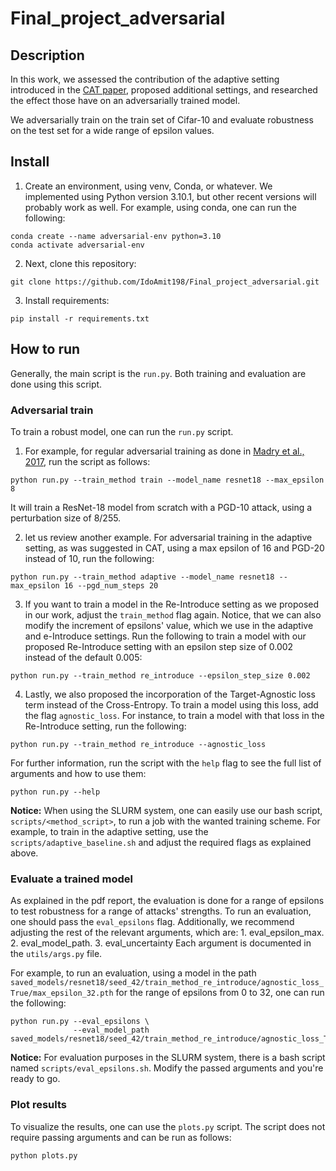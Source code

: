 # Final_project_adversarial

## Description
In this work, we assessed the contribution of the adaptive setting introduced in the [CAT paper](https://arxiv.org/abs/2002.06789), proposed additional settings, and researched the effect those have on an adversarially trained model.

We adversarially train on the train set of Cifar-10 and evaluate robustness on the test set for a wide range of epsilon values.

## Install
1. Create an environment, using venv, Conda, or whatever. We implemented using Python version 3.10.1, but other recent versions will probably work as well. For example, using conda, one can run the following:
```
conda create --name adversarial-env python=3.10
conda activate adversarial-env
```
2. Next, clone this repository:
```
git clone https://github.com/IdoAmit198/Final_project_adversarial.git
```
3. Install requirements:
```
pip install -r requirements.txt
```

## How to run
Generally, the main script is the `run.py`. Both training and evaluation are done using this script.
### Adversarial train
To train a robust model, one can run the `run.py` script.

1. For example, for regular adversarial training as done in [Madry et al., 2017](https://arxiv.org/abs/1706.06083), run the script as follows:
```
python run.py --train_method train --model_name resnet18 --max_epsilon 8
```
It will train a ResNet-18 model from scratch with a PGD-10 attack, using a perturbation size of 8/255.

2. let us review another example. For adversarial training in the adaptive setting, as was suggested in CAT, using a max epsilon of 16 and PGD-20 instead of 10, run the following:
```
python run.py --train_method adaptive --model_name resnet18 --max_epsilon 16 --pgd_num_steps 20
```

3. If you want to train a model in the Re-Introduce setting as we proposed in our work, adjust the `train_method` flag again. Notice, that we can also modify the increment of epsilons' value, which we use in the adaptive and e-Introduce settings. Run the following to train a model with our proposed Re-Introduce setting with an epsilon step size of 0.002 instead of the default 0.005:
```
python run.py --train_method re_introduce --epsilon_step_size 0.002
```
4. Lastly, we also proposed the incorporation of the Target-Agnostic loss term instead of the Cross-Entropy. To train a model using this loss, add the flag `agnostic_loss`. For instance, to train a model with that loss in the Re-Introduce setting, run the following:
```
python run.py --train_method re_introduce --agnostic_loss
```
For further information, run the script with the `help` flag to see the full list of arguments and how to use them:
```
python run.py --help
```
**Notice:** When using the SLURM system, one can easily use our bash script, `scripts/<method_script>`, to run a job with the wanted training scheme. For example, to train in the adaptive setting, use the `scripts/adaptive_baseline.sh` and adjust the required flags as explained above.

### Evaluate a trained model
As explained in the pdf report, the evaluation is done for a range of epsilons to test robustness for a range of attacks' strengths. To run an evaluation, one should pass the `eval_epsilons` flag. Additionally, we recommend adjusting the rest of the relevant arguments, which are:
    1. eval_epsilon_max.
    2. eval_model_path.
    3. eval_uncertainty
Each argument is documented in the `utils/args.py` file.

For example, to run an evaluation, using a model in the path `saved_models/resnet18/seed_42/train_method_re_introduce/agnostic_loss_True/max_epsilon_32.pth` for the range of epsilons from 0 to 32, one can run the following:
```
python run.py --eval_epsilons \
              --eval_model_path saved_models/resnet18/seed_42/train_method_re_introduce/agnostic_loss_True/max_epsilon_32.pth
```
**Notice:** For evaluation purposes in the SLURM system, there is a bash script named `scripts/eval_epsilons.sh`. Modify the passed arguments and you're ready to go.

### Plot results
To visualize the results, one can use the `plots.py` script. The script does not require passing arguments and can be run as follows:
```
python plots.py
```
